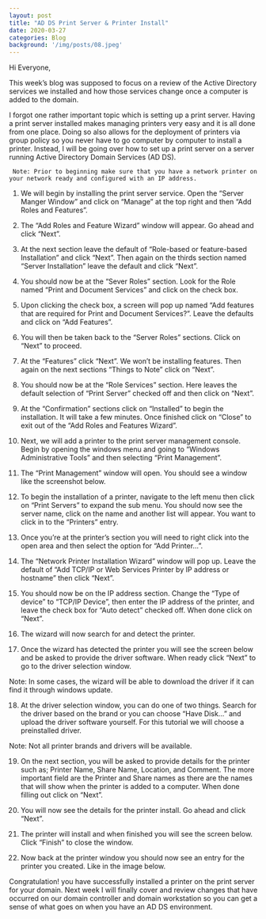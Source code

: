 ```yaml
---
layout: post
title: "AD DS Print Server & Printer Install"
date: 2020-03-27
categories: Blog
background: '/img/posts/08.jpeg'
---
```


Hi Everyone,

This week’s blog was supposed to focus on a review of the Active Directory services we installed and 
how those services change once a computer is added to the domain. 

I forgot one rather important topic which is setting up a print server. Having a print server installed 
makes managing printers very easy and it is all done from one place. Doing so also allows for the deployment 
of printers via group policy so you never have to go computer by computer to install a printer. Instead, I 
will be going over how to set up a print server on a server running Active Directory Domain Services (AD DS).

     Note: Prior to beginning make sure that you have a network printer on your network ready and configured with an IP address.

1.	We will begin by installing the print server service. Open the “Server Manger Window” and click on “Manage” at the top right and then “Add Roles and Features”.

2.	The “Add Roles and Feature Wizard” window will appear. Go ahead and click “Next”. 

3.	At the next section leave the default of “Role-based or feature-based Installation” and click “Next”. Then again on the thirds section named “Server Installation” leave the default and click “Next”.

4.	You should now be at the “Sever Roles” section. Look for the Role named “Print and Document Services” and click on the check box. 

5.	Upon clicking the check box, a screen will pop up named “Add features that are required for Print and Document Services?”. Leave the defaults and click on “Add Features”.

6.	You will then be taken back to the “Server Roles” sections. Click on “Next” to proceed.

7.	At the “Features” click “Next”. We won’t be installing features. Then again on the next sections “Things to Note” click on “Next”.

8.	You should now be at the “Role Services” section. Here leaves the default selection of “Print Server” checked off and then click on “Next”.

9.	At the “Confirmation” sections click on “Installed” to begin the installation. It will take a few minutes. Once finished click on “Close” to exit out of the “Add Roles and Features Wizard”.

10.	Next, we will add a printer to the print server management console. Begin by opening the windows menu and going to “Windows Administrative Tools” and then selecting “Print Management”.

11.	The “Print Management” window will open. You should see a window like the screenshot below.  

12.	To begin the installation of a printer, navigate to the left menu then click on “Print Servers” to expand the sub menu. You should now see the server name, click on the name and another list will appear. You want to click in to the “Printers” entry.

13.	Once you’re at the printer’s section you will need to right click into the open area and then select the option for “Add Printer…”.

14.	The “Network Printer Installation Wizard” window will pop up. Leave the default of “Add TCP/IP or Web Services Printer by IP address or hostname” then click “Next”.

15.	You should now be on the IP address section. Change the “Type of device” to “TCP/IP Device”, then enter the IP address of the printer, and leave the check box for “Auto detect” checked off. When done click on “Next”.

16.	The wizard will now search for and detect the printer. 

17.	Once the wizard has detected the printer you will see the screen below and be asked to provide the driver software. When ready click “Next” to go to the driver selection window.

Note: In some cases, the wizard will be able to download the driver if it can find it through windows update.  

18.	At the driver selection window, you can do one of two things. Search for the driver based on the brand or you can choose “Have Disk…” and upload the driver software yourself. For this tutorial we will choose a preinstalled driver. 

Note: Not all printer brands and drivers will be available. 

19.	On the next section, you will be asked to provide details for the printer such as; Printer Name, Share Name, Location, and Comment. The more important field are the Printer and Share names as there are the names that will show when the printer is added to a computer. When done filling out click on “Next”.

20.	You will now see the details for the printer install. Go ahead and click “Next”.

21.	The printer will install and when finished you will see the screen below. Click “Finish” to close the window.

22.	Now back at the printer window you should now see an entry for the printer you created. Like in the image below.

Congratulation! you have successfully installed a printer on the print server for your domain. Next week I will finally cover and review changes that have occurred on our domain controller and domain workstation so you can get a sense of what goes on when you have an AD DS environment. 
